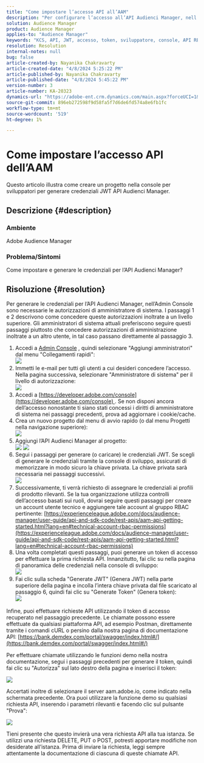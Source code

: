 ```yaml
---
title: "Come impostare l’accesso API all’AAM"
description: "Per configurare l’accesso all’API Audienci Manager, nell’Admin Console sono necessarie le autorizzazioni di amministratore di sistema."
solution: Audience Manager
product: Audience Manager
applies-to: "Audience Manager"
keywords: "KCS, API, JWT, accesso, token, sviluppatore, console, API REST, REST"
resolution: Resolution
internal-notes: null
bug: false
article-created-by: Nayanika Chakravarty
article-created-date: "4/8/2024 5:25:22 PM"
article-published-by: Nayanika Chakravarty
article-published-date: "4/8/2024 5:45:22 PM"
version-number: 3
article-number: KA-20323
dynamics-url: "https://adobe-ent.crm.dynamics.com/main.aspx?forceUCI=1&pagetype=entityrecord&etn=knowledgearticle&id=0807fdf9-ccf5-ee11-a1fe-6045bd006295"
source-git-commit: 896eb272598f9d58fa5f7d6de6fd574a8e6fb1fc
workflow-type: tm+mt
source-wordcount: '519'
ht-degree: 1%

---
```


# Come impostare l’accesso API dell’AAM


Questo articolo illustra come creare un progetto nella console per sviluppatori per generare credenziali JWT API Audienci Manager.

## Descrizione {#description}


### Ambiente

Adobe Audience Manager

### Problema/Sintomi

Come impostare e generare le credenziali per l’API Audienci Manager?


## Risoluzione {#resolution}


Per generare le credenziali per l’API Audienci Manager, nell’Admin Console sono necessarie le autorizzazioni di amministratore di sistema. I passaggi 1 e 2 descrivono come concedere queste autorizzazioni inoltrate a un livello superiore. Gli amministratori di sistema attuali preferiscono seguire questi passaggi piuttosto che concedere autorizzazioni di amministrazione inoltrate a un altro utente, in tal caso passano direttamente al passaggio 3.

1. Accedi a [Admin Console](https://adminconsole.adobe.com/) , quindi selezionare &quot;Aggiungi amministratori&quot; dal menu &quot;Collegamenti rapidi&quot;:<br>    ![](assets/27c759f0-4418-ed11-b83e-0022480868ff.png)
2. Immetti le e-mail per tutti gli utenti a cui desideri concedere l’accesso. Nella pagina successiva, selezionare &quot;Amministratore di sistema&quot; per il livello di autorizzazione:<br>    ![](assets/4eaf764b-4518-ed11-b83e-0022480868ff.png)
3. Accedi a [https://developer.adobe.com/console](https://developer.adobe.com/console) . Se non disponi ancora dell’accesso nonostante ti siano stati concessi i diritti di amministratore di sistema nei passaggi precedenti, prova ad aggiornare i cookie/cache.
4. Crea un nuovo progetto dal menu di avvio rapido (o dal menu Progetti nella navigazione superiore):<br>    ![](assets/363a9d79-1418-ed11-b83e-0022480868ff.png)
5. Aggiungi l’API Audienci Manager al progetto:<br>    ![](assets/a06e1ebd-1418-ed11-b83e-0022480868ff.png)
   ![](assets/26768505-1518-ed11-b83e-0022480868ff.png)
6. Segui i passaggi per generare (o caricare) le credenziali JWT. Se scegli di generare le credenziali tramite la console di sviluppo, assicurati di memorizzare in modo sicuro la chiave privata. La chiave privata sarà necessaria nei passaggi successivi.<br>    ![](assets/d7e73a64-1518-ed11-b83e-0022480868ff.png)
7. Successivamente, ti verrà richiesto di assegnare le credenziali ai profili di prodotto rilevanti. Se la tua organizzazione utilizza controlli dell’accesso basati sui ruoli, dovrai seguire questi passaggi per creare un account utente tecnico e aggiungere tale account al gruppo RBAC pertinente: [https://experienceleague.adobe.com/docs/audience-manager/user-guide/api-and-sdk-code/rest-apis/aam-api-getting-started.html?lang=en#technical-account-rbac-permissions](https://experienceleague.adobe.com/docs/audience-manager/user-guide/api-and-sdk-code/rest-apis/aam-api-getting-started.html?lang=en#technical-account-rbac-permissions)
8. Una volta completati questi passaggi, puoi generare un token di accesso per effettuare la prima richiesta API. Innanzitutto, fai clic su nella pagina di panoramica delle credenziali nella console di sviluppo:<br>    ![](assets/f9ef434b-ef22-ed11-b83e-0022480868ff.png)
9. Fai clic sulla scheda &quot;Generate JWT&quot; (Genera JWT) nella parte superiore della pagina e incolla l’intera chiave privata dal file scaricato al passaggio 6, quindi fai clic su &quot;Generate Token&quot; (Genera token):<br>    ![](assets/54d65c8d-ef22-ed11-b83e-0022480868ff.png)


Infine, puoi effettuare richieste API utilizzando il token di accesso recuperato nel passaggio precedente. Le chiamate possono essere effettuate da qualsiasi piattaforma API, ad esempio Postman, direttamente tramite i comandi cURL o persino dalla nostra pagina di documentazione API: [https://bank.demdex.com/portal/swagger/index.html#/](https://bank.demdex.com/portal/swagger/index.html#/)

Per effettuare chiamate utilizzando le funzioni demo nella nostra documentazione, segui i passaggi precedenti per generare il token, quindi fai clic su &quot;Autorizza&quot; sul lato destro della pagina e inserisci il token:

![](assets/ba540b4f-f022-ed11-b83e-0022480868ff.png)

Accertati inoltre di selezionare il server aam.adobe.io, come indicato nella schermata precedente. Ora puoi utilizzare la funzione demo su qualsiasi richiesta API, inserendo i parametri rilevanti e facendo clic sul pulsante &quot;Prova&quot;:

![](assets/0ef8197f-f022-ed11-b83e-0022480868ff.png)

Tieni presente che questo invierà una vera richiesta API alla tua istanza. Se utilizzi una richiesta DELETE, PUT o POST, potresti apportare modifiche non desiderate all’istanza. Prima di inviare la richiesta, leggi sempre attentamente la documentazione di ciascuna di queste chiamate API.
